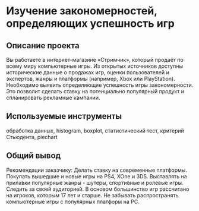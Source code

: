 # Изучение закономерностей, определяющих успешность игр

## Описание проекта
Вы работаете в интернет-магазине «Стримчик», который продаёт по всему миру компьютерные игры. Из открытых источников доступны исторические данные о продажах игр, оценки пользователей и экспертов, жанры и платформы (например, Xbox или PlayStation). Необходимо выявить определяющие успешность игры закономерности. Это позволит сделать ставку на потенциально популярный продукт и спланировать рекламные кампании.

## Используемые инструменты
обработка данных, histogram, boxplot, статистический тест, критерий Стьюдента, piechart

## Общий вывод
Рекомендации заказчику:
Делать ставку на современные платформы. Покупать вышедшие и новые игры на PS4, XOne и 3DS.
Выставлять на прилавки популярные жанры - шутеры, спортивные и ролевые игры.
Следить за своей аудиторией. В основом большинство игр рассчитано на игроков, которым 17 лет и старше.
Не забывать распространять компьютерные игры с популярных платформ на PC.
